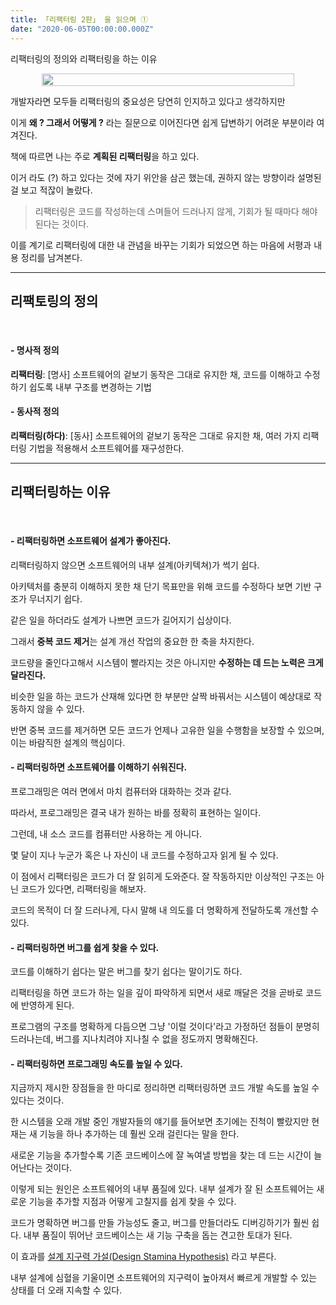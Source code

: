 ```yaml
---
title: 「리팩터링 2판」 을 읽으며 ①
date: "2020-06-05T00:00:00.000Z"
---
```


리팩터링의 정의와 리팩터링을 하는 이유

<!-- more -->

<a style="display: flex; justify-content: center; padding: 0 10%;" href="http://www.yes24.com/Product/Goods/89649360" rel="noopener noreferer">
    <img src="https://image.yes24.com/goods/89649360/800x0" style="width: 100%;" />
</a>

개발자라면 모두들 리팩터링의 중요성은 당연히 인지하고 있다고 생각하지만

이게 **왜 ? 그래서 어떻게 ?** 라는 질문으로 이어진다면 쉽게 답변하기 어려운 부분이라 여겨진다.

책에 따르면 나는 주로 **계획된 리팩터링**을 하고 있다.

이거 라도 (?) 하고 있다는 것에 자기 위안을 삼곤 했는데, 권하지 않는 방향이라 설명된 걸 보고 적잖이 놀랐다.

> 리팩터링은 코드를 작성하는데 스며들어 드러나지 않게, 기회가 될 때마다 해야된다는 것이다.

이를 계기로 리팩터링에 대한 내 관념을 바꾸는 기회가 되었으면 하는 마음에 서평과 내용 정리를 남겨본다.

---

## 리팩토링의 정의
<br />

#### - 명사적 정의

**리팩터링**: [명사] 소프트웨어의 겉보기 동작은 그대로 유지한 채, 코드를 이해하고 수정하기 쉽도록 내부 구조를 변경하는 기법

#### - 동사적 정의

**리팩터링(하다)**: [동사] 소프트웨어의 겉보기 동작은 그대로 유지한 채, 여러 가지 리팩터링 기법을 적용해서 소프트웨어를 재구성한다.

---

## 리팩터링하는 이유
<br />

#### - 리팩터링하면 소프트웨어 설계가 좋아진다.

리팩터링하지 않으면 소프트웨어의 내부 설계(아키텍쳐)가 썩기 쉽다.

아키텍처를 충분히 이해하지 못한 채 단기 목표만을 위해 코드를 수정하다 보면 기반 구조가 무너지기 쉽다.

같은 일을 하더라도 설계가 나쁘면 코드가 길어지기 십상이다.

그래서 **중복 코드 제거**는 설계 개선 작업의 중요한 한 축을 차지한다.

코드량을 줄인다고해서 시스템이 빨라지는 것은 아니지만 **수정하는 데 드는 노력은 크게 달라진다.**

비슷한 일을 하는 코드가 산재해 있다면 한 부분만 살짝 바꿔서는 시스템이 예상대로 작동하지 않을 수 있다. 

반면 중복 코드를 제거하면 모든 코드가 언제나 고유한 일을 수행함을 보장할 수 있으며, 이는 바람직한 설계의 핵심이다.

#### - 리팩터링하면 소프트웨어를 이해하기 쉬워진다.

프로그래밍은 여러 면에서 마치 컴퓨터와 대화하는 것과 같다. 

따라서, 프로그래밍은 결국 내가 원하는 바를 정확히 표현하는 일이다.

그런데, 내 소스 코드를 컴퓨터만 사용하는 게 아니다.

몇 달이 지나 누군가 혹은 나 자신이 내 코드를 수정하고자 읽게 될 수 있다.

이 점에서 리팩터링은 코드가 더 잘 읽히게 도와준다. 잘 작동하지만 이상적인 구조는 아닌 코드가 있다면, 리팩터링을 해보자.

코드의 목적이 더 잘 드러나게, 다시 말해 내 의도를 더 명확하게 전달하도록 개선할 수 있다.

#### - 리팩터링하면 버그를 쉽게 찾을 수 있다.

코드를 이해하기 쉽다는 말은 버그를 찾기 쉽다는 말이기도 하다.

리팩터링을 하면 코드가 하는 일을 깊이 파악하게 되면서 새로 깨달은 것을 곧바로 코드에 반영하게 된다.

프로그램의 구조를 명확하게 다듬으면 그냥 '이럴 것이다'라고 가정하던 점들이 분명히 드러나는데, 버그를 지나치려야 지나칠 수 없을 정도까지 명확해진다.

#### - 리팩터링하면 프로그래밍 속도를 높일 수 있다.

지금까지 제시한 장점들을 한 마디로 정리하면 리팩터링하면 코드 개발 속도를 높일 수 있다는 것이다.

한 시스템을 오래 개발 중인 개발자들의 얘기를 들어보면 초기에는 진척이 빨랐지만 현재는 새 기능을 하나 추가하는 데 훨씬 오래 걸린다는 말을 한다.

새로운 기능을 추가할수록 기존 코드베이스에 잘 녹여낼 방법을 찾는 데 드는 시간이 늘어난다는 것이다.

이렇게 되는 원인은 소프트웨어의 내부 품질에 있다. 내부 설계가 잘 된 소프트웨어는 새로운 기능을 추가할 지점과 어떻게 고칠지를 쉽게 찾을 수 있다.

코드가 명확하면 버그를 만들 가능성도 줄고, 버그를 만들더라도 디버깅하기가 훨씬 쉽다. 내부 품질이 뛰어난 코드베이스는 새 기능 구축을 돕는 견고한 토대가 된다.

이 효과를 [설계 지구력 가설(Design Stamina Hypothesis)](https://martinfowler.com/bliki/DesignStaminaHypothesis.html) 라고 부른다. 

내부 설계에 심혈을 기울이면 소프트웨어의 지구력이 높아져서 빠르게 개발할 수 있는 상태를 더 오래 지속할 수 있다.

